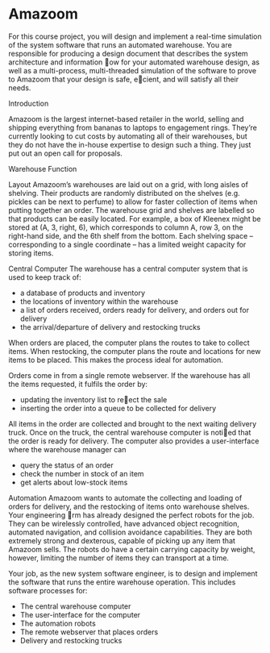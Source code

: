 # Amazoom

For this course project, you will design and implement a real-time simulation of the system
software that runs an automated warehouse. You are responsible for producing a design
document that describes the system architecture and information 􀃓ow for your automated
warehouse design, as well as a multi-process, multi-threaded simulation of the software to prove to
Amazoom that your design is safe, e􀃕cient, and will satisfy all their needs.

Introduction

Amazoom is the largest internet-based retailer in the world, selling and shipping everything from
bananas to laptops to engagement rings. They’re currently looking to cut costs by automating all of
their warehouses, but they do not have the in-house expertise to design such a thing. They just put
out an open call for proposals.

Warehouse Function

Layout
Amazoom’s warehouses are laid out on a grid, with long aisles of shelving. Their products are
randomly distributed on the shelves (e.g. pickles can be next to perfume) to allow for faster
collection of items when putting together an order. The warehouse grid and shelves are labelled so
that products can be easily located. For example, a box of Kleenex might be stored at (A, 3, right, 6),
which corresponds to column A, row 3, on the right-hand side, and the 6th shelf from the bottom.
Each shelving space – corresponding to a single coordinate – has a limited weight capacity for
storing items.

Central Computer
The warehouse has a central computer system that is used to keep track of:
* a database of products and inventory 
* the locations of inventory within the warehouse
* a list of orders received, orders ready for delivery, and orders out for delivery
* the arrival/departure of delivery and restocking trucks

When orders are placed, the computer plans the routes to take to collect items. When restocking,
the computer plans the route and locations for new items to be placed. This makes the process
ideal for automation.

Orders come in from a single remote webserver. If the warehouse has all the items requested, it
fulfils the order by:
* updating the inventory list to re􀃓ect the sale
* inserting the order into a queue to be collected for delivery

All items in the order are collected and brought to the next waiting delivery truck. Once on the
truck, the central warehouse computer is noti􀃒ed that the order is ready for delivery.
The computer also provides a user-interface where the warehouse manager can
* query the status of an order
* check the number in stock of an item
* get alerts about low-stock items

Automation
Amazoom wants to automate the collecting and loading of orders for delivery, and the restocking of
items onto warehouse shelves.
Your engineering 􀃒rm has already designed the perfect robots for the job. They can be wirelessly
controlled, have advanced object recognition, automated navigation, and collision avoidance
capabilities. They are both extremely strong and dexterous, capable of picking up any item that
Amazoom sells. The robots do have a certain carrying capacity by weight, however, limiting the
number of items they can transport at a time.

Your job, as the new system software engineer, is to design and implement the software that runs
the entire warehouse operation. This includes software processes for:
* The central warehouse computer
* The user-interface for the computer
* The automation robots
* The remote webserver that places orders
* Delivery and restocking trucks




